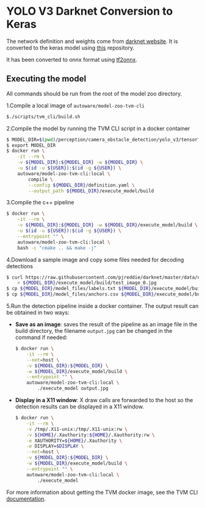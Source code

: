 # YOLO V3 Darknet Conversion to Keras

The network definition and weights come from [darknet
website](https://pjreddie.com/darknet/yolo/). It is converted to the keras model using [this](https://github.com/qqwweee/keras-yolo3) repository.

It has been converted to onnx format
using [tf2onnx](https://github.com/onnx/tensorflow-onnx).

## Executing the model 

All commands should be run from the root of the model zoo directory.

1.Compile a local image of `autoware/model-zoo-tvm-cli`

```bash
$./scripts/tvm_cli/build.sh
```

2.Compile the model by running the TVM CLI script in a docker container

```bash
$ MODEL_DIR=$(pwd)/perception/camera_obstacle_detection/yolo_v3/tensorflow_fp32_coco/
$ export MODEL_DIR
$ docker run \
    -it --rm \
    -v ${MODEL_DIR}:${MODEL_DIR} -w ${MODEL_DIR} \
    -u $(id -u ${USER}):$(id -g ${USER}) \
    autoware/model-zoo-tvm-cli:local \
        compile \
        --config ${MODEL_DIR}/definition.yaml \
        --output_path ${MODEL_DIR}/execute_model/build
```

3.Compile the c++ pipeline

```bash
$ docker run \
    -it --rm \
    -v ${MODEL_DIR}:${MODEL_DIR} -w ${MODEL_DIR}/execute_model/build \
    -u $(id -u ${USER}):$(id -g ${USER}) \
    --entrypoint "" \
    autoware/model-zoo-tvm-cli:local \
    bash -c "cmake .. && make -j"
```

4.Download a sample image and copy some files needed for decoding detections

```bash
$ curl https://raw.githubusercontent.com/pjreddie/darknet/master/data/dog.jpg \
    > ${MODEL_DIR}/execute_model/build/test_image_0.jpg
$ cp ${MODEL_DIR}/model_files/labels.txt ${MODEL_DIR}/execute_model/build/
$ cp ${MODEL_DIR}/model_files/anchors.csv ${MODEL_DIR}/execute_model/build/
```

5.Run the detection pipeline inside a docker container. The output result can be obtained in two ways:

- **Save as an image**: saves the result of the pipeline as an image file in the build directory, the filename `output.jpg` can be changed in the command if needed:

    ```bash
    $ docker run \
        -it --rm \
        --net=host \
        -v ${MODEL_DIR}:${MODEL_DIR} \
        -w ${MODEL_DIR}/execute_model/build \
        --entrypoint "" \
        autoware/model-zoo-tvm-cli:local \
            ./execute_model output.jpg
    ```

- **Display in a X11 window**: X draw calls are forwarded to the host so the detection results can be displayed in a X11 window.

    ```bash
    $ docker run \
        -it --rm \
        -v /tmp/.X11-unix:/tmp/.X11-unix:rw \
        -v ${HOME}/.Xauthority:${HOME}/.Xauthority:rw \
        -e XAUTHORITY=${HOME}/.Xauthority \
        -e DISPLAY=$DISPLAY \
        --net=host \
        -v ${MODEL_DIR}:${MODEL_DIR} \
        -w ${MODEL_DIR}/execute_model/build \
        --entrypoint "" \
        autoware/model-zoo-tvm-cli:local \
            ./execute_model
    ```

For more information about getting the TVM docker image, see the TVM CLI
[documentation](../../../../scripts/tvm_cli/README.md).